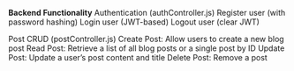 **Backend Functionality**
Authentication (authController.js)
Register user (with password hashing)
Login user (JWT-based)
Logout user (clear JWT)

Post CRUD (postController.js)
Create Post: Allow users to create a new blog post
Read Post: Retrieve a list of all blog posts or a single post by ID
Update Post: Update a user’s post content and title
Delete Post: Remove a post
